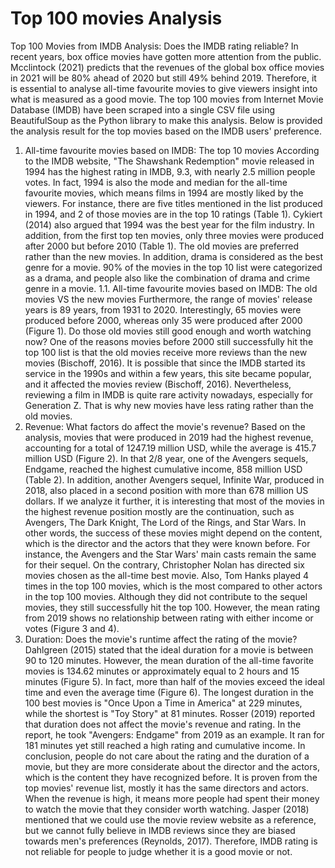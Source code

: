 # Top 100 movies Analysis
Top 100 Movies from IMDB Analysis: Does the IMDB rating reliable?
In recent years, box office movies have gotten more attention from the public. Mcclintock (2021) predicts that the revenues of the global box office movies in 2021 will be 80% ahead of 2020 but still 49% behind 2019. Therefore, it is essential to analyse all-time favourite movies to give viewers insight into what is measured as a good movie. The top 100 movies from Internet Movie Database (IMDB) have been scraped into a single CSV file using BeautifulSoup as the Python library to make this analysis. Below is provided the analysis result for the top movies based on the IMDB users' preference.
1. All-time favourite movies based on IMDB: The top 10 movies
According to the IMDB website, "The Shawshank Redemption" movie released in 1994 has the highest rating in IMDB, 9.3, with nearly 2.5 million people votes. In fact, 1994 is also the mode and median for the all-time favourite movies, which means films in 1994 are mostly liked by the viewers. For instance, there are five titles mentioned in the list produced in 1994, and 2 of those movies are in the top 10 ratings (Table 1). Cykiert (2014) also argued that 1994 was the best year for the film industry. In addition, from the first top ten movies, only three movies were produced after 2000 but before 2010 (Table 1). The old movies are preferred rather than the new movies. In addition, drama is considered as the best genre for a movie. 90% of the movies in the top 10 list were categorized as a drama, and people also like the combination of drama and crime genre in a movie.
1.1. All-time favourite movies based on IMDB: The old movies VS the new movies
Furthermore, the range of movies' release years is 89 years, from 1931 to 2020. Interestingly, 65 movies were produced before 2000, whereas only 35 were produced after 2000 (Figure 1). Do those old movies still good enough and worth watching now? One of the reasons movies before 2000 still successfully hit the top 100 list is that the old movies receive more reviews than the new movies (Bischoff, 2016). It is possible that since the IMDB started its service in the 1990s and within a few years, this site became popular, and it affected the movies review (Bischoff, 2016). Nevertheless, reviewing a film in IMDB is quite rare activity nowadays, especially for Generation Z. That is why new movies have less rating rather than the old movies.
2. Revenue: What factors do affect the movie's revenue?
Based on the analysis, movies that were produced in 2019 had the highest revenue, accounting
for a total of 1247.19 million USD, while the average is 415.7 million USD (Figure 2). In that
2/8
 year, one of the Avengers sequels, Endgame, reached the highest cumulative income, 858 million USD (Table 2). In addition, another Avengers sequel, Infinite War, produced in 2018, also placed in a second position with more than 678 million US dollars. If we analyze it further, it is interesting that most of the movies in the highest revenue position mostly are the continuation, such as Avengers, The Dark Knight, The Lord of the Rings, and Star Wars. In other words, the success of these movies might depend on the content, which is the director and the actors that they were known before. For instance, the Avengers and the Star Wars' main casts remain the same for their sequel. On the contrary, Christopher Nolan has directed six movies chosen as the all-time best movie. Also, Tom Hanks played 4 times in the top 100 movies, which is the most compared to other actors in the top 100 movies. Although they did not contribute to the sequel movies, they still successfully hit the top 100. However, the mean rating from 2019 shows no relationship between rating with either income or votes (Figure 3 and 4).
3. Duration: Does the movie's runtime affect the rating of the movie?
Dahlgreen (2015) stated that the ideal duration for a movie is between 90 to 120 minutes. However, the mean duration of the all-time favorite movies is 134.62 minutes or approximately equal to 2 hours and 15 minutes (Figure 5). In fact, more than half of the movies exceed the ideal time and even the average time (Figure 6). The longest duration in the 100 best movies is "Once Upon a Time in America" at 229 minutes, while the shortest is "Toy Story" at 81 minutes. Rosser (2019) reported that duration does not affect the movie's revenue and rating. In the report, he took "Avengers: Endgame" from 2019 as an example. It ran for 181 minutes yet still reached a high rating and cumulative income.
In conclusion, people do not care about the rating and the duration of a movie, but they are more considerate about the director and the actors, which is the content they have recognized before. It is proven from the top movies' revenue list, mostly it has the same directors and actors. When the revenue is high, it means more people had spent their money to watch the movie that they consider worth watching. Jasper (2018) mentioned that we could use the movie review website as a reference, but we cannot fully believe in IMDB reviews since they are biased towards men's preferences (Reynolds, 2017). Therefore, IMDB rating is not reliable for people to judge whether it is a good movie or not.
